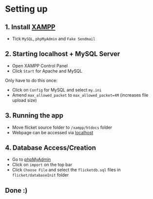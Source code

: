 # Setting up

## 1. Install [XAMPP](https://www.apachefriends.org/download.html)
- Tick `MySQL`, `phpMyAdmin` and `Fake Sendmail`

## 2. Starting localhost + MySQL Server
- Open XAMPP Control Panel
- Click `Start` for Apache and MySQL

Only have to do this once:
- Click on `Config` for MySQL and select `my.ini`
- Amend `max_allowed_packet` to `max_allowed_packet=4M` (increases file upload size)

## 3. Running the app
- Move flicket source folder to `/xampp/htdocs` folder
- Webpage can be accessed via [localhost](http://localhost/flicket/)

## 4. Database Access/Creation
- Go to [phpMyAdmin](http://localhost/phpmyadmin/)
- Click on `import` on the top bar
- Click `Choose File` and select the `flicketdb.sql` files in `flicket/databaseInit` folder

## Done :)
